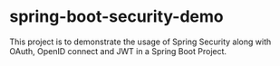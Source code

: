 # spring-boot-security-demo
This project is to demonstrate the usage of Spring Security along with OAuth, OpenID connect and JWT in a Spring Boot Project.
